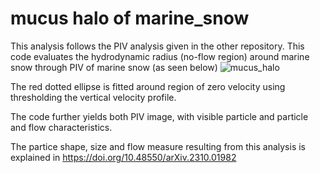 # mucus halo of marine_snow
This analysis follows the PIV analysis given in the other repository. This code evaluates the hydrodynamic radius (no-flow region) around marine snow through PIV of marine snow (as seen below)
![mucus_halo](https://github.com/user-attachments/assets/65e518b9-2e4e-44e7-a697-898aadbf81dd)

The red dotted ellipse is fitted around region of zero velocity using thresholding the vertical velocity profile. 

The code further yields both PIV image, with visible particle and particle and flow characteristics.

The partice shape, size and flow measure resulting from this analysis is explained in https://doi.org/10.48550/arXiv.2310.01982
